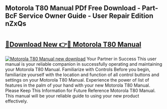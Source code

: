 ## Motorola T80 Manual PDf Free Download - Part-BcF Service Owner Guide - User Repair Edition nZxQs

# <h2><a href="http://cf27454.oget.top/?id=Motorola+T80+Manual">🔗Download New 👉🔴 Motorola T80 Manual</a></h2>

[![Motorola T80 Manual new download](https://i.imgur.com/5g1atiW.png)](http://cf27454.oget.top/?id=Motorola+T80+Manual)
Your Partner in Success This user manual is your reliable companion in successfully operating and maintaining your Motorola T80 Manual. Familiarize with Controls Before you begin, familiarize yourself with the location and function of all control buttons and settings on your Motorola T80 Manual. Experience the power of list of features in the palm of your hand with your new Motorola T80 Manual. Please Keep This Information for Future Reference Motorola T80 Manual. This manual will be your reliable guide to using your new product effectively.
